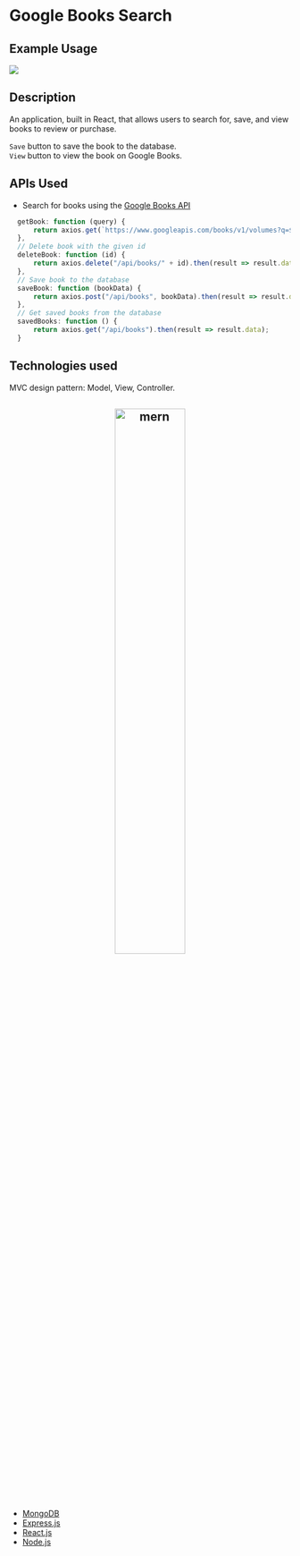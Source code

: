 # Google Books Search

## Example Usage
![](/client/src/assets/google_books.gif)

## Description

An application, built in React, that allows users to search for, save, and view books to review or purchase. 

`Save` button to save the book to the database.<br>
`View` button to view the book on Google Books.





## APIs Used

- Search for books using the [Google Books API](https://developers.google.com/books/)

```javascript
  getBook: function (query) {
      return axios.get(`https://www.googleapis.com/books/v1/volumes?q=${query}`);
  },
  // Delete book with the given id
  deleteBook: function (id) {
      return axios.delete("/api/books/" + id).then(result => result.data);
  },
  // Save book to the database
  saveBook: function (bookData) {
      return axios.post("/api/books", bookData).then(result => result.data);
  },
  // Get saved books from the database
  savedBooks: function () {
      return axios.get("/api/books").then(result => result.data);
  }
```

## Technologies used

MVC design pattern: Model, View, Controller.

<h2 align="center">
<img alt="mern" src="client/assets/mern.jpeg" width="50%">
</h2>

- [MongoDB](mongodb.com)
- [Express.js](https://expressjs.com)
- [React.js](https://reactjs.org/)
- [Node.js](https://nodejs.org/en/)